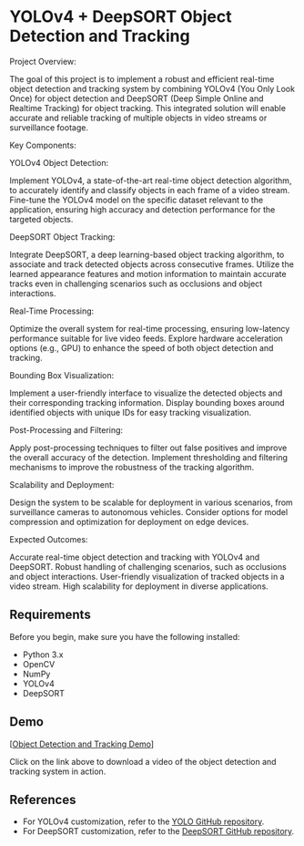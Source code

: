# YOLOv4 + DeepSORT Object Detection and Tracking

Project Overview:

The goal of this project is to implement a robust and efficient real-time object detection and tracking system by combining YOLOv4 (You Only Look Once) for object detection and DeepSORT (Deep Simple Online and Realtime Tracking) for object tracking. This integrated solution will enable accurate and reliable tracking of multiple objects in video streams or surveillance footage.

Key Components:

YOLOv4 Object Detection:

Implement YOLOv4, a state-of-the-art real-time object detection algorithm, to accurately identify and classify objects in each frame of a video stream.
Fine-tune the YOLOv4 model on the specific dataset relevant to the application, ensuring high accuracy and detection performance for the targeted objects.

DeepSORT Object Tracking:

Integrate DeepSORT, a deep learning-based object tracking algorithm, to associate and track detected objects across consecutive frames.
Utilize the learned appearance features and motion information to maintain accurate tracks even in challenging scenarios such as occlusions and object interactions.

Real-Time Processing:

Optimize the overall system for real-time processing, ensuring low-latency performance suitable for live video feeds.
Explore hardware acceleration options (e.g., GPU) to enhance the speed of both object detection and tracking.

Bounding Box Visualization:

Implement a user-friendly interface to visualize the detected objects and their corresponding tracking information.
Display bounding boxes around identified objects with unique IDs for easy tracking visualization.

Post-Processing and Filtering:

Apply post-processing techniques to filter out false positives and improve the overall accuracy of the detection.
Implement thresholding and filtering mechanisms to improve the robustness of the tracking algorithm.

Scalability and Deployment:

Design the system to be scalable for deployment in various scenarios, from surveillance cameras to autonomous vehicles.
Consider options for model compression and optimization for deployment on edge devices.

Expected Outcomes:

Accurate real-time object detection and tracking with YOLOv4 and DeepSORT.
Robust handling of challenging scenarios, such as occlusions and object interactions.
User-friendly visualization of tracked objects in a video stream.
High scalability for deployment in diverse applications.

## Requirements

Before you begin, make sure you have the following installed:

- Python 3.x
- OpenCV
- NumPy
- YOLOv4
- DeepSORT

## Demo 

[[Object Detection and Tracking Demo](/DeepSORT/output_TTN.mp4)]

Click on the link above to download a video of the object detection and tracking system in action.

## References
- For YOLOv4 customization, refer to the [YOLO GitHub repository](https://github.com/AlexeyAB/darknet).
- For DeepSORT customization, refer to the [DeepSORT GitHub repository](https://github.com/nwojke/deep_sort).

